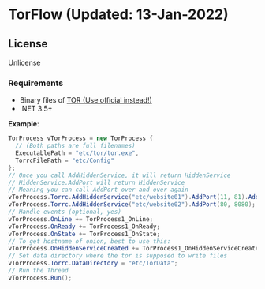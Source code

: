 # TorFlow (Updated: 13-Jan-2022)

## License
Unlicense<br>

### Requirements
- Binary files of [TOR (Use official instead!)](https://github.com/SlowsieNT/TorFlow/releases/tag/resources)
- .NET 3.5+

__Example__:
```cs
TorProcess vTorProcess = new TorProcess {
  // (Both paths are full filenames)
  ExecutablePath = "etc/tor/tor.exe",
  TorrcFilePath = "etc/Config"
};
// Once you call AddHiddenService, it will return HiddenService
// HiddenService.AddPort will return HiddenService
// Meaning you can call AddPort over and over again
vTorProcess.Torrc.AddHiddenService("etc/website01").AddPort(11, 81).AddPort(24, 181);
vTorProcess.Torrc.AddHiddenService("etc/website02").AddPort(80, 8080);
// Handle events (optional, yes)
vTorProcess.OnLine += TorProcess1_OnLine;
vTorProcess.OnReady += TorProcess1_OnReady;
vTorProcess.OnState += TorProcess1_OnState;
// To get hostname of onion, best to use this:
vTorProcess.OnHiddenServiceCreated += TorProcess1_OnHiddenServiceCreated;
// Set data directory where the tor is supposed to write files
vTorProcess.Torrc.DataDirectory = "etc/TorData";
// Run the Thread
vTorProcess.Run();
```
